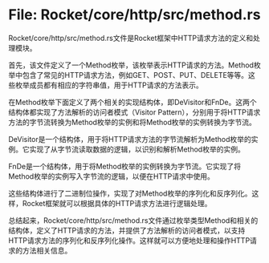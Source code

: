 # File: Rocket/core/http/src/method.rs

Rocket/core/http/src/method.rs文件是Rocket框架中HTTP请求方法的定义和处理模块。

首先，该文件定义了一个Method枚举，该枚举表示HTTP请求的方法。Method枚举中包含了常见的HTTP请求方法，例如GET、POST、PUT、DELETE等等。这些枚举成员都有相应的字符串值，用于HTTP请求的方法表示。

在Method枚举下面定义了两个相关的实现结构体，即DeVisitor和FnDe。这两个结构体都实现了方法解析的访问者模式（Visitor Pattern），分别用于将HTTP请求方法的字节流转换为Method枚举的实例和将Method枚举的实例转换为字节流。

DeVisitor是一个结构体，用于将HTTP请求方法的字节流解析为Method枚举的实例。它实现了从字节流读取数据的逻辑，以识别和解析Method枚举的实例。

FnDe是一个结构体，用于将Method枚举的实例转换为字节流。它实现了将Method枚举的实例写入字节流的逻辑，以便在HTTP请求中使用。

这些结构体进行了二进制位操作，实现了对Method枚举的序列化和反序列化。这样，Rocket框架就可以根据具体的HTTP请求方法进行逻辑处理。

总结起来，Rocket/core/http/src/method.rs文件通过枚举类型Method和相关的结构体，定义了HTTP请求的方法，并提供了方法解析的访问者模式，以支持HTTP请求方法的序列化和反序列化操作。这样就可以方便地处理和操作HTTP请求的方法相关信息。

